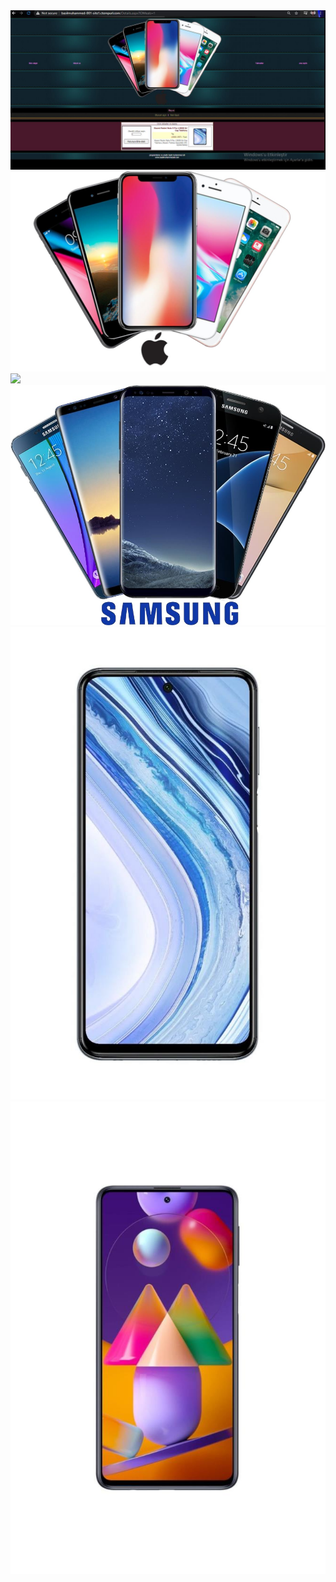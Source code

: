 <img src="images/image-000.jpg" />
<img src='images/image-001.jpg' />
<img src='images/image-002.jpg' />
<img src='images/image-003.jpg' />
<img src='images/image-005.jpg' />
<img src='images/image-006.jpg' />
